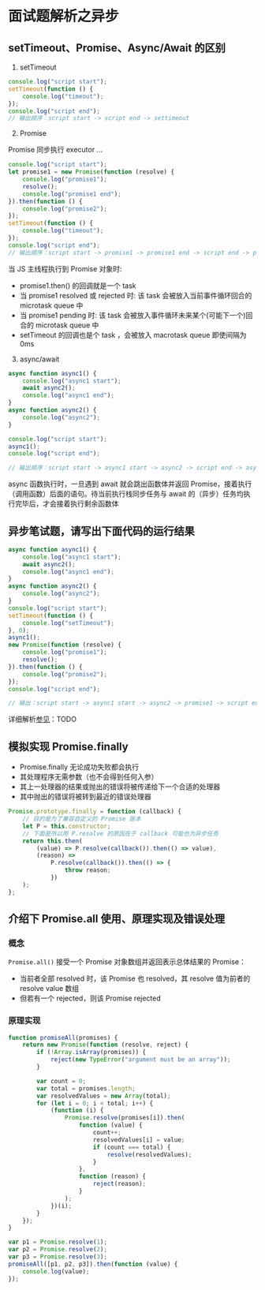# 面试题解析之异步

## setTimeout、Promise、Async/Await 的区别

1. setTimeout

```js
console.log("script start");
setTimeout(function () {
	console.log("timeout");
});
console.log("script end");
// 输出顺序：script start -> script end -> settimeout
```

2. Promise

Promise 同步执行 executor ... <!-- TODO -->

```js
console.log("script start");
let promise1 = new Promise(function (resolve) {
	console.log("promise1");
	resolve();
	console.log("promise1 end");
}).then(function () {
	console.log("promise2");
});
setTimeout(function () {
	console.log("timeout");
});
console.log("script end");
// 输出顺序：script start -> promise1 -> promise1 end -> script end -> promise2 -> timeout
```

当 JS 主线程执行到 Promise 对象时:

- promise1.then() 的回调就是一个 task
- 当 promise1 resolved 或 rejected 时: 该 task 会被放入当前事件循环回合的 microtask queue 中
- 当 promise1 pending 时: 该 task 会被放入事件循环未来某个(可能下一个)回合的 microtask queue 中
- setTimeout 的回调也是个 task ，会被放入 macrotask queue 即使间隔为 0ms

3. async/await

```js
async function async1() {
	console.log("async1 start");
	await async2();
	console.log("async1 end");
}
async function async2() {
	console.log("async2");
}

console.log("script start");
async1();
console.log("script end");

// 输出顺序：script start -> async1 start -> async2 -> script end -> async1 end
```

async 函数执行时，一旦遇到 await 就会跳出函数体并返回 Promise，接着执行（调用函数）后面的语句。待当前执行栈同步任务与 await 的（异步）任务均执行完毕后，才会接着执行剩余函数体

## 异步笔试题，请写出下面代码的运行结果

```js
async function async1() {
	console.log("async1 start");
	await async2();
	console.log("async1 end");
}
async function async2() {
	console.log("async2");
}
console.log("script start");
setTimeout(function () {
	console.log("setTimeout");
}, 0);
async1();
new Promise(function (resolve) {
	console.log("promise1");
	resolve();
}).then(function () {
	console.log("promise2");
});
console.log("script end");

// 输出：script start -> async1 start -> async2 -> promise1 -> script end -> async1 end -> promise2 -> setTimeout
```

详细解析[参见](https://github.com/Advanced-Frontend/Daily-Interview-Question/issues/7)：TODO

## 模拟实现 Promise.finally

- Promise.finally 无论成功失败都会执行
- 其处理程序无需参数（也不会得到任何入参）
- 其上一处理器的结果或抛出的错误将被传递给下一个合适的处理器
- 其中抛出的错误将被转到最近的错误处理器

```js
Promise.prototype.finally = function (callback) {
	// 目的是为了兼容自定义的 Promise 版本
	let P = this.constructor;
	// 下面是所以用 P.resolve 的原因在于 callback 可能也为异步任务
	return this.then(
		(value) => P.resolve(callback()).then(() => value),
		(reason) =>
			P.resolve(callback()).then(() => {
				throw reason;
			})
	);
};
```

## 介绍下 Promise.all 使用、原理实现及错误处理

### 概念

`Promise.all()` 接受一个 Promise 对象数组并返回表示总体结果的 Promise：

- 当前者全部 resolved 时，该 Promise 也 resolved，其 resolve 值为前者的 resolve value 数组
- 但若有一个 rejected，则该 Promise rejected

### 原理实现

```js
function promiseAll(promises) {
	return new Promise(function (resolve, reject) {
		if (!Array.isArray(promises)) {
			reject(new TypeError("argument must be an array"));
		}

		var count = 0;
		var total = promises.length;
		var resolvedValues = new Array(total);
		for (let i = 0; i < total; i++) {
			(function (i) {
				Promise.resolve(promises[i]).then(
					function (value) {
						count++;
						resolvedValues[i] = value;
						if (count === total) {
							resolve(resolvedValues);
						}
					},
					function (reason) {
						reject(reason);
					}
				);
			})(i);
		}
	});
}

var p1 = Promise.resolve(1);
var p2 = Promise.resolve(2);
var p3 = Promise.resolve(3);
promiseAll([p1, p2, p3]).then(function (value) {
	console.log(value);
});
```
